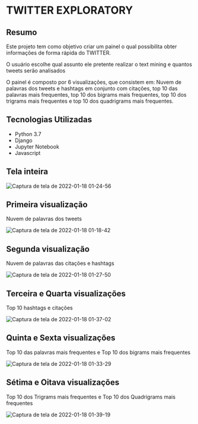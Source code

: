 # TWITTER EXPLORATORY

## Resumo

Este projeto tem como objetivo criar um painel o qual possibilita obter informações de forma rápida do TWITTER. 

O usuário escolhe qual assunto ele pretente realizar o text mining e quantos tweets serão analisados

O painel é composto por 6 visualizações, que consistem em: Nuvem de palavras dos tweets e hashtags em conjunto com citações, top 10 das palavras mais frequentes, top 10 dos bigrams mais frequentes, top 10 dos trigrams mais frequentes e top 10 dos quadrigrams mais frequentes.

## Tecnologias Utilizadas

<ul>

<li>Python 3.7</li>
<li>Django</li>
<li>Jupyter Notebook</li>
<li>Javascript</li>

</ul>  

## Tela inteira

![Captura de tela de 2022-01-18 01-24-56](https://user-images.githubusercontent.com/40969977/149870866-460bcd39-044b-4992-a6e3-fe18df25dcc7.png)


## Primeira visualização

Nuvem de palavras dos tweets

![Captura de tela de 2022-01-18 01-18-42](https://user-images.githubusercontent.com/40969977/149870302-6e806bcb-3918-430a-907c-f7d78e633683.png)

## Segunda visualização

Nuvem de palavras das citações e hashtags

![Captura de tela de 2022-01-18 01-27-50](https://user-images.githubusercontent.com/40969977/149871147-041e9809-5943-4010-a9d3-d0bd4028d843.png)


## Terceira e Quarta visualizações

Top 10 hashtags e citações

![Captura de tela de 2022-01-18 01-37-02](https://user-images.githubusercontent.com/40969977/149871864-ff52ca15-e106-4dc5-8ebe-f4f9b3d91036.png)


## Quinta e Sexta visualizações

Top 10 das palavras mais frequentes e Top 10 dos bigrams mais frequentes 


![Captura de tela de 2022-01-18 01-33-29](https://user-images.githubusercontent.com/40969977/149871590-e17c86bf-9c61-4187-8e17-4d59c04f6aaa.png)



## Sétima e Oitava visualizações

Top 10 dos Trigrams mais frequentes e Top 10 dos Quadrigrams mais frequentes 

![Captura de tela de 2022-01-18 01-39-19](https://user-images.githubusercontent.com/40969977/149872017-ba1b07df-a86d-485f-8785-86e063e6b9e2.png)













